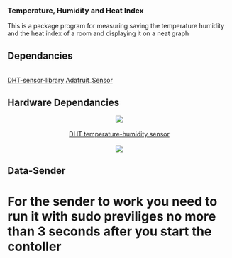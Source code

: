 ### Temperature, Humidity and Heat Index

<p>This is a package program for measuring saving the temperature humidity and the heat index of a room and displaying it on a neat graph</p>

## Dependancies
<br>
<a href="https://github.com/adafruit/DHT-sensor-library">DHT-sensor-library</a>
<a href="https://github.com/adafruit/Adafruit_Sensor">Adafruit_Sensor</a>

## Hardware Dependancies

<p align="center">
<img center src="https://hackster.imgix.net/uploads/attachments/746492/image_oJ0lJaSiaY.png?auto=compress%2Cformat&w=680&h=510&fit=max"></img>
<br>
<br>
<a href="https://learn.adafruit.com/dht">DHT temperature-humidity sensor</a>
<br>
<br>
<img center src="https://hackster.imgix.net/uploads/attachments/267217/4_digit_7_segment_display_connections_0XniW7ckOR.jpg?auto=compress%2Cformat&w=900&h=675&fit=min">
<br>
<!-- <br>
<a href="https://www.aliexpress.com/item/1005003643218660.html?spm=a2g0o.productlist.0.0.73b2643d70kffZ&algo_pvid=ac18ec3e-ab75-43da-b130-bd34b6a0d584&aem_p4p_detail=202202031610223741851043819520045708715&algo_exp_id=ac18ec3e-ab75-43da-b130-bd34b6a0d584-9&pdp_ext_f=%7B%22sku_id%22%3A%2212000026621693063%22%7D&pdp_pi=-1%3B2.43%3B-1%3B113%40salePrice%3BBGN%3Bsearch-mainSearch">Seven segment 4 digit LED Display</a>

</p> -->


## Data-Sender

 # For the sender to work you need to run it with sudo previliges no more than 3 seconds after you start the contoller